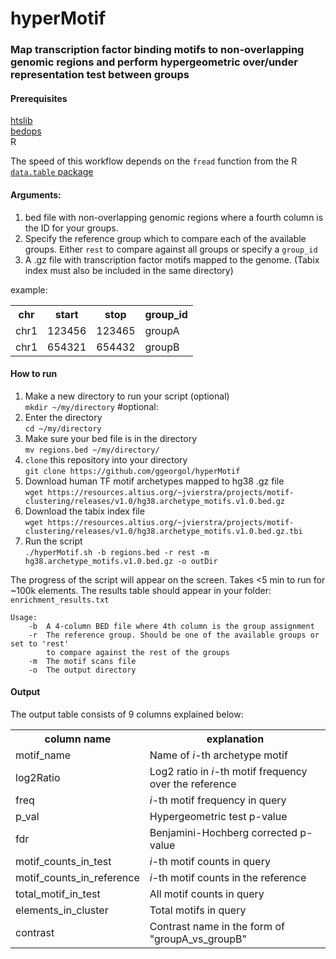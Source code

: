 # hyperMotif

<h3>Map transcription factor binding motifs to non-overlapping genomic regions and perform hypergeometric over/under representation test between groups</h3>

<h4>Prerequisites</h4>

<a href="http://www.htslib.org/download/">htslib</a><br>
<a href="https://bedops.readthedocs.io/en/latest/">bedops</a><br>
R

The speed of this workflow depends on the `fread` function from the R <a href="https://cran.r-project.org/web/packages/data.table/vignettes/datatable-intro.html">`data.table` package</a>
<br>
<h4>Arguments:</h4>

1. bed file with non-overlapping genomic regions where a fourth column is the ID for your groups.
2. Specify the reference group which to compare each of the available groups. Either `rest` to compare against all groups or specify a `group_id`
3. A .gz file with transcription factor motifs mapped to the genome. (Tabix index must also be included in the same directory)

example:

<table>
  <tr>
    <th>chr</th>
    <th>start</th>
    <th>stop</th>
    <th>group_id</th>
  </tr>
  <tr>
    <td>chr1</td>
    <td>123456</td>
    <td>123465</td>
   <td>groupA</td>
  </tr>
  <tr>
    <td>chr1</td>
    <td>654321</td>
    <td>654432</td>
   <td>groupB</td>
  </tr>
</table>

<h4>How to run</h4>

1.    Make a new directory to run your script (optional)<br>`mkdir ~/my/directory` #optional: 
2.    Enter the directory<br>`cd ~/my/directory`
3.    Make sure your bed file is in the directory<br>`mv regions.bed ~/my/directory/`
4.    `clone` this repository into your directory<br>`git clone https://github.com/ggeorgol/hyperMotif`
5.    Download human TF motif archetypes mapped to hg38 .gz file<br>`wget https://resources.altius.org/~jvierstra/projects/motif-clustering/releases/v1.0/hg38.archetype_motifs.v1.0.bed.gz`
6.    Download the tabix index file<br>`wget https://resources.altius.org/~jvierstra/projects/motif-clustering/releases/v1.0/hg38.archetype_motifs.v1.0.bed.gz.tbi`
7.    Run the script<br>`./hyperMotif.sh -b regions.bed -r rest -m hg38.archetype_motifs.v1.0.bed.gz -o outDir`

The progress of the script will appear on the screen. Takes <5 min to run for ~100k elements. The results table should appear in your folder: `enrichment_results.txt`

```
Usage:
	-b  A 4-column BED file where 4th column is the group assignment
	-r  The reference group. Should be one of the available groups or set to 'rest'
	    to compare against the rest of the groups
	-m  The motif scans file
	-o  The output directory
```

<h4>Output</h4>

The output table consists of 9 columns explained below:

<table>
  <tr>
    <th>column name</th>
    <th>explanation</th>
  </tr>
   <tr>
    <td>motif_name</td>
    <td>Name of <i>i</i>-th archetype motif</td>
  </tr>
  <tr>
    <td>log2Ratio</td>
    <td>Log2 ratio in <i>i</i>-th motif frequency over the reference</td>
  </tr>
  <tr>
    <td>freq</td>
    <td><i>i</i>-th motif frequency in query</td>
  </tr>
  <tr>
    <td>p_val</td>
    <td>Hypergeometric test p-value</td>
  </tr>
  <tr>
    <td>fdr</td>
    <td>Benjamini-Hochberg corrected p-value</td>
  </tr>
  <tr>
    <td>motif_counts_in_test</td>
    <td><i>i</i>-th motif counts in query</td>
  </tr>
  <tr>
  <tr>
    <td>motif_counts_in_reference</td>
    <td><i>i</i>-th motif counts in the reference</tb>
  </tr>
  <tr>
    <td>total_motif_in_test</td>
    <td>All motif counts in query</td>
  </tr>
  <tr>
    <td>elements_in_cluster</td>
    <td>Total motifs in query</td>
  </tr>
  <tr>
    <td>contrast</td>
    <td>Contrast name in the form of "groupA_vs_groupB"</td>
  </tr>
